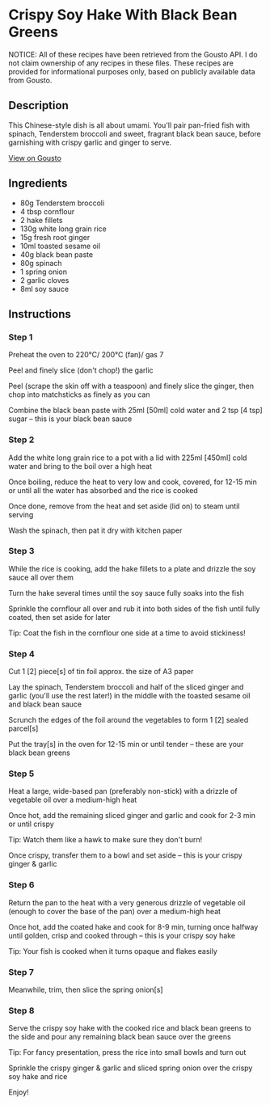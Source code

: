 # Crispy Soy Hake With Black Bean Greens

NOTICE: All of these recipes have been retrieved from the Gousto API. I do not claim ownership of any recipes in these files. These recipes are provided for informational purposes only, based on publicly available data from Gousto.

## Description

This Chinese-style dish is all about umami. You'll pair pan-fried fish with spinach, Tenderstem broccoli and sweet, fragrant black bean sauce, before garnishing with crispy garlic and ginger to serve. 

[View on Gousto](https://www.gousto.co.uk/recipes/cookbook/crispy-soy-hake-with-black-bean-greens)

## Ingredients

- 80g Tenderstem broccoli
- 4 tbsp cornflour
- 2 hake fillets
- 130g white long grain rice
- 15g fresh root ginger
- 10ml toasted sesame oil
- 40g black bean paste
- 80g spinach
- 1 spring onion
- 2 garlic cloves
- 8ml soy sauce

## Instructions

### Step 1

Preheat the oven to 220°C/ 200°C (fan)/ gas 7

Peel and finely slice (don't chop!) the garlic

Peel (scrape the skin off with a teaspoon) and finely slice the ginger, then chop into matchsticks as finely as you can

Combine the black bean paste with 25ml <span class="text-danger">[50ml]</span> cold water and 2 tsp <span class="text-danger">[4 tsp] </span>sugar – this is your black bean sauce

### Step 2

Add the white long grain rice to a pot with a lid with 225ml<span class="text-danger"> [450ml] </span>cold water and bring to the boil over a high heat

Once boiling, reduce the heat to very low and cook, covered, for 12-15 min or until all the water has absorbed and the rice is cooked

Once done, remove from the heat and set aside (lid on) to steam until serving

Wash the spinach, then pat it dry with kitchen paper

### Step 3

While the rice is cooking, add the hake fillets to a plate and drizzle the soy sauce all over them

Turn the hake several times until the soy sauce fully soaks into the fish

Sprinkle the cornflour all over and rub it into both sides of the fish until fully coated, then set aside for later

Tip: Coat the fish in the cornflour one side at a time to avoid stickiness!

### Step 4

Cut 1 <span class="text-danger">[2]</span> piece<span class="text-danger">[s]</span> of tin foil approx. the size of A3 paper

Lay the spinach, Tenderstem broccoli and half of the sliced ginger and garlic (you'll use the rest later!) in the middle with the toasted sesame oil and black bean sauce

Scrunch the edges of the foil around the vegetables to form 1 <span class="text-danger">[2] </span>sealed parcel<span class="text-danger">[s]</span>

Put the tray<span class="text-danger">[s]</span> in the oven for 12-15 min or until tender – these are your black bean greens

### Step 5

Heat a large, wide-based pan (preferably non-stick) with a drizzle of vegetable oil over a medium-high heat

Once hot, add the remaining sliced ginger and garlic and cook for 2-3 min or until crispy

Tip: Watch them like a hawk to make sure they don't burn!

Once crispy, transfer them to a bowl and set aside – this is your crispy ginger & garlic

### Step 6

Return the pan to the heat with a very generous drizzle of vegetable oil (enough to cover the base of the pan) over a medium-high heat

Once hot, add the coated hake and cook for 8-9 min, turning once halfway until golden, crisp and cooked through – this is your crispy soy hake

Tip: Your fish is cooked when it turns opaque and flakes easily

### Step 7

Meanwhile, trim, then slice the spring onion<span class="text-danger">[s]</span>

### Step 8

Serve the crispy soy hake with the cooked rice and black bean greens to the side and pour any remaining black bean sauce over the greens

Tip: For fancy presentation, press the rice into small bowls and turn out

Sprinkle the crispy ginger & garlic and sliced spring onion over the crispy soy hake and rice

Enjoy!

